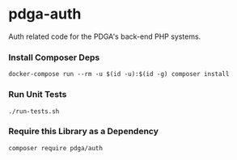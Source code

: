 # pdga-auth

Auth related code for the PDGA's back-end PHP systems.

### Install Composer Deps

```
docker-compose run --rm -u $(id -u):$(id -g) composer install
```

### Run Unit Tests

```
./run-tests.sh
```

### Require this Library as a Dependency

```
composer require pdga/auth
```
